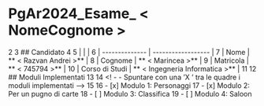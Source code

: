 # PgAr2024_Esame_ < NomeCognome >
2
3 ## Candidato
4
5 | | |
6 | -------------- | ------------------ |
7 | Nome | ** < Razvan Andrei >** |
8 | Cognome | ** < Marincea >** |
9 | Matricola | ** < 745794 >** |
10 | Corso di Studi | ** < Ingegneria Informatica >** |
11
12 ## Moduli Implementati
13
14 <! - - Spuntare con una ’X ’ tra le quadre i moduli implementati -->
15
16 - [x] Modulo 1: Personaggi
17 - [x] Modulo 2: Per un pugno di carte
18 - [ ] Modulo 3: Classifica
19 - [ ] Modulo 4: Saloon
